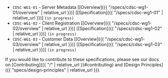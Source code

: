 * `CDSC-WG1-01` - Server Metadata [[Overview]({{ "/specs/cdsc-wg1-01/overview" | relative_url }})] [[Specification]({{ "/specs/cdsc-wg1-01" | relative_url }})] `(in progress)`
* `CDSC-WG1-02` - Client Registration [[Overview]({{ "/specs/cdsc-wg1-02/overview" | relative_url }})] [[Specification]({{ "/specs/cdsc-wg1-02" | relative_url }})] `(in progress)`
* `CDSC-WG1-03` - Customer Data [[Overview]({{ "/specs/cdsc-wg1-03/overview" | relative_url }})] [[Specification]({{ "/specs/cdsc-wg1-03" | relative_url }})] `(in progress)`

If you would like to contribute to these specifications, please see our docs on [Contributing]({{ "/" | relative_url }}#contributing) and [Design Principles]({{ "specs/design-principles" | relative_url }}).
